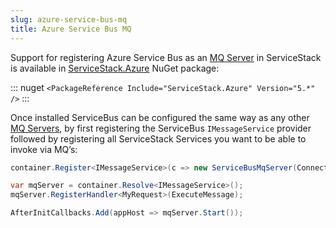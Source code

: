 ```yaml
---
slug: azure-service-bus-mq
title: Azure Service Bus MQ
---
```


Support for registering Azure Service Bus as an [MQ Server](/messaging) in ServiceStack is available in [ServiceStack.Azure](https://www.nuget.org/packages/ServiceStack.Azure) NuGet package:

::: nuget
`<PackageReference Include="ServiceStack.Azure" Version="5.*" />`
:::

Once installed ServiceBus can be configured the same way as any other [MQ Servers](/messaging), by first registering the ServiceBus `IMessageService` provider followed by registering all ServiceStack Services you want to be able to invoke via MQ’s:

```csharp
container.Register<IMessageService>(c => new ServiceBusMqServer(ConnectionString));

var mqServer = container.Resolve<IMessageService>();
mqServer.RegisterHandler<MyRequest>(ExecuteMessage);

AfterInitCallbacks.Add(appHost => mqServer.Start());
```
